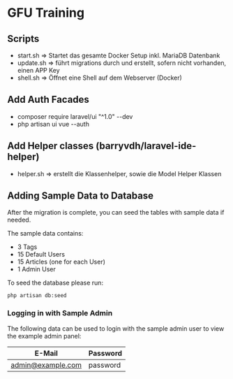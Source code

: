 # GFU Training

## Scripts

-   start.sh => Startet das gesamte Docker Setup inkl. MariaDB Datenbank
-   update.sh => führt migrations durch und erstellt, sofern nicht vorhanden, einen APP Key
-   shell.sh => Öffnet eine Shell auf dem Webserver (Docker)

## Add Auth Facades

-   composer require laravel/ui "^1.0" --dev
-   php artisan ui vue --auth

## Add Helper classes (barryvdh/laravel-ide-helper)

- helper.sh => erstellt die Klassenhelper, sowie die Model Helper Klassen

## Adding Sample Data to Database

After the migration is complete, you can seed the tables with sample data if needed.

The sample data contains:
- 3 Tags
- 15 Default Users
- 15 Articles (one for each User)
- 1 Admin User

To seed the database please run:
```
php artisan db:seed
```


### Logging in with Sample Admin

The following data can be used to login with the sample admin user to view the example admin panel:

E-Mail | Password
------------ | -------------
admin@example.com | password

